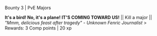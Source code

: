 Bounty 3 | PvE Majors

**It's a bird! No, it's a plane! IT'S COMING TOWARD US!** ||
Kill a major || *"Mmm, delicious feast after tragedy" - Unknown
Fenric Journalist* > Rewards: 3 Comp points | 20 xp
